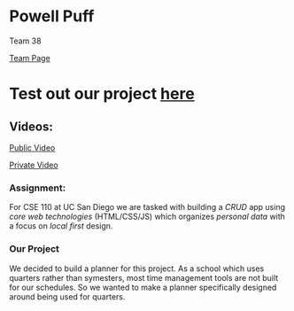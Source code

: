 # Powell Puff
Team 38

[Team Page](/admin/team.md)

# Test out our project [here](http://favour-participant-deborah-hiv.trycloudflare.com)

## Videos:
[Public Video](https://youtu.be/_mwt6euJh20)

[Private Video](https://youtu.be/hLw32NeTxMg)

### Assignment:

For CSE 110 at UC San Diego we are tasked with building a _CRUD_ app using _core web technologies_ (HTML/CSS/JS) which organizes _personal data_ with a focus on _local first_ design.

### Our Project

We decided to build a planner for this project. As a school which uses quarters rather than symesters, most time management tools are not built for our schedules. So we wanted to make a planner specifically designed around being used for quarters. 
